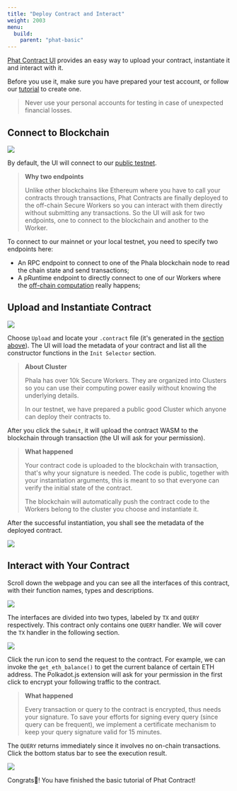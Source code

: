 ```yaml
---
title: "Deploy Contract and Interact"
weight: 2003
menu:
  build:
    parent: "phat-basic"
---
```


[Phat Contract UI](https://phat.phala.network/) provides an easy way to upload your contract, instantiate it and interact with it.

Before you use it, make sure you have prepared your test account, or follow our [tutorial](/en-us/build/getting-started/account-prep) to create one.

> Never use your personal accounts for testing in case of unexpected financial losses.

## Connect to Blockchain

![](/images/build/phat-ui-endpoints.png)

By default, the UI will connect to our [public testnet](https://polkadot.js.org/apps/?rpc=wss%3A%2F%2Fpoc5.phala.network%2Fws#/explorer).

> **Why two endpoints**
>
> Unlike other blockchains like Ethereum where you have to call your contracts through transactions, Phat Contracts are finally deployed to the off-chain Secure Workers so you can interact with them directly without submitting any transactions. So the UI will ask for two endpoints, one to connect to the blockchain and another to the Worker.

To connect to our mainnet or your local testnet, you need to specify two endpoints here:
- An RPC endpoint to connect to one of the Phala blockchain node to read the chain state and send transactions;
- A pRuntime endpoint to directly connect to one of our Workers where the [off-chain computation](https://medium.com/phala-network/fat-contract-introduce-off-chain-computation-to-smart-contract-dfc5839d5fb8) really happens;


## Upload and Instantiate Contract

![](/images/build/phat-ui-upload.png)

Choose `Upload` and locate your `.contract` file (it's generated in the [section above](/en-us/build/getting-started/create-contract/#create-and-compile-your-first-contract)). The UI will load the metadata of your contract and list all the constructor functions in the `Init Selector` section.

> **About Cluster**
>
> Phala has over 10k Secure Workers. They are organized into Clusters so you can use their computing power easily without knowing the underlying details.
>
> In our testnet, we have prepared a public good Cluster which anyone can deploy their contracts to.

After you click the `Submit`, it will upload the contract WASM to the blockchain through transaction (the UI will ask for your permission).

> **What happened**
>
> Your contract code is uploaded to the blockchain with transaction, that's why your signature is needed. The code is public, together with your instantiation arguments, this is meant to so that everyone can verify the initial state of the contract.
>
> The blockchain will automatically push the contract code to the Workers belong to the cluster you choose and instantiate it.

After the successful instantiation, you shall see the metadata of the deployed contract.

![](/images/build/phat-ui-metadata.png)


## Interact with Your Contract

Scroll down the webpage and you can see all the interfaces of this contract, with their function names, types and descriptions.

![](/images/build/phat-ui-interfaces.png)

The interfaces are divided into two types, labeled by `TX` and `QUERY` respectively. This contract only contains one `QUERY` handler. We will cover the `TX` handler in the following section.

![](/images/build/phat-ui-input.png)

Click the run icon to send the request to the contract. For example, we can invoke the `get_eth_balance()` to get the current balance of certain ETH address. The Polkadot.js extension will ask for your permission in the first click to encrypt your following traffic to the contract.

> **What happened**
>
> Every transaction or query to the contract is encrypted, thus needs your signature. To save your efforts for signing every query (since query can be frequent), we implement a certificate mechanism to keep your query signature valid for 15 minutes.

The `QUERY` returns immediately since it involves no on-chain transactions. Click the bottom status bar to see the execution result.

![](/images/build/phat-ui-result.png)

Congrats🎉! You have finished the basic tutorial of Phat Contract!
